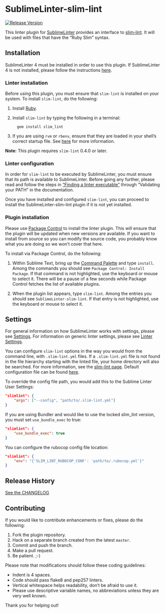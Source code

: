SublimeLinter-slim-lint
=======================

[![Release Version](https://img.shields.io/github/release/elstgav/SublimeLinter-slim-lint.svg)](https://github.com/elstgav/SublimeLinter-slim-lint/releases)

This linter plugin for [SublimeLinter][docs] provides an interface to [slim-lint]. It will be used with files that have the “Ruby Slim” syntax.


## Installation
SublimeLinter 4 must be installed in order to use this plugin. If SublimeLinter 4 is not installed, please follow the instructions [here][installation].

### Linter installation
Before using this plugin, you must ensure that `slim-lint` is installed on your system. To install `slim-lint`, do the following:

1. Install [Ruby](http://ruby-lang.org/).

2. Install `slim-lint` by typing the following in a terminal:

         gem install slim_lint

3. If you are using `rvm` or `rbenv`, ensure that they are loaded in your shell’s correct startup file. See [here](http://sublimelinter.readthedocs.org/en/latest/troubleshooting.html#shell-startup-files) for more information.

**Note:** This plugin requires `slim-lint` 0.4.0 or later.

### Linter configuration
In order for `slim-lint` to be executed by SublimeLinter, you must ensure that its path is available to SublimeLinter. Before going any further, please read and follow the steps in [“Finding a linter executable”](http://sublimelinter.readthedocs.org/en/latest/troubleshooting.html#finding-a-linter-executable) through “Validating your PATH” in the documentation.

Once you have installed and configured `slim-lint`, you can proceed to install the SublimeLinter-slim-lint plugin if it is not yet installed.

### Plugin installation
Please use [Package Control][pc] to install the linter plugin. This will ensure that the plugin will be updated when new versions are available. If you want to install from source so you can modify the source code, you probably know what you are doing so we won’t cover that here.

To install via Package Control, do the following:

1. Within Sublime Text, bring up the [Command Palette][cmd] and type `install`. Among the commands you should see `Package Control: Install Package`. If that command is not highlighted, use the keyboard or mouse to select it. There will be a pause of a few seconds while Package Control fetches the list of available plugins.

2. When the plugin list appears, type `slim-lint`. Among the entries you should see `SublimeLinter-slim-lint`. If that entry is not highlighted, use the keyboard or mouse to select it.

## Settings
For general information on how SublimeLinter works with settings, please see [Settings]. For information on generic linter settings, please see [Linter Settings][linter-settings].

You can configure `slim-lint` options in the way you would from the command line, with `.slim-lint.yml` files. If a `.slim-lint.yml` file is not found in the file hierarchy starting with the linted file, your home directory will also be searched. For more information, see the [slim-lint page][slim-lint]. Default configuration file can be found [here](https://github.com/sds/slim-lint/blob/master/config/default.yml).

To override the config file path, you would add this to the Sublime Linter User Settings:

```json
"slimlint": {
    "args": ["--config", "path/to/.slim-lint.yml"]
}
```

If you are using Bundler and would like to use the locked slim_lint version, you must set `use_bundle_exec` to true:

```json
"slimlint": {
    "use_bundle_exec": true
}
```

You can configure the rubocop config file location:

```json
"slimlint": {
    "env": "{'SLIM_LINT_RUBOCOP_CONF': 'path/to/.rubocop.yml'}"
}
```

## Release History

[See the CHANGELOG](CHANGELOG.md)

## Contributing
If you would like to contribute enhancements or fixes, please do the following:

1. Fork the plugin repository.
2. Hack on a separate branch created from the latest `master`.
3. Commit and push the branch.
4. Make a pull request.
5. Be patient.  ;-)

Please note that modifications should follow these coding guidelines:

* Indent is 4 spaces.
* Code should pass flake8 and pep257 linters.
* Vertical whitespace helps readability, don’t be afraid to use it.
* Please use descriptive variable names, no abbreviations unless they are very well known.

Thank you for helping out!

[slim-lint]:            https://github.com/sds/slim-lint
[docs]:                 http://sublimelinter.readthedocs.org
[installation]:         http://sublimelinter.readthedocs.org/en/latest/installation.html
[locating-executables]: http://sublimelinter.readthedocs.org/en/latest/usage.html#how-linter-executables-are-located
[pc]:                   https://sublime.wbond.net/installation
[cmd]:                  http://docs.sublimetext.info/en/sublime-text-3/extensibility/command_palette.html
[settings]:             http://sublimelinter.readthedocs.org/en/latest/settings.html
[linter-settings]:      http://sublimelinter.readthedocs.org/en/latest/linter_settings.html
[inline-settings]:      http://sublimelinter.readthedocs.org/en/latest/settings.html#inline-settings

